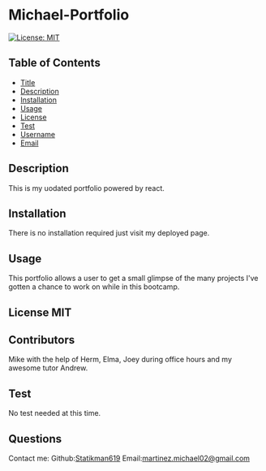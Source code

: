 # Michael-Portfolio

[![License: MIT](https://img.shields.io/badge/License-MIT-yellow.svg)](https://opensource.org/licenses/MIT)

## Table of Contents

- [Title](#Title)
- [Description](#description)
- [Installation](#installation)
- [Usage](#usage)
- [License](#license)
- [Test](#test)
- [Username](#username)
- [Email](#license)

## Description

This is my uodated portfolio powered by react.

## Installation

There is no installation required just visit my deployed page.

## Usage

This portfolio allows a user to get a small glimpse of the many projects I've gotten a chance to work on while in this bootcamp.

## License MIT

## Contributors

Mike with the help of Herm, Elma, Joey during office hours and my awesome tutor Andrew.

## Test

No test needed at this time.

## Questions

Contact me:
Github:[Statikman619](https://github.com/Statikman619)
Email:[martinez.michael02@gmail.com](https://github.com/Statikman619)
